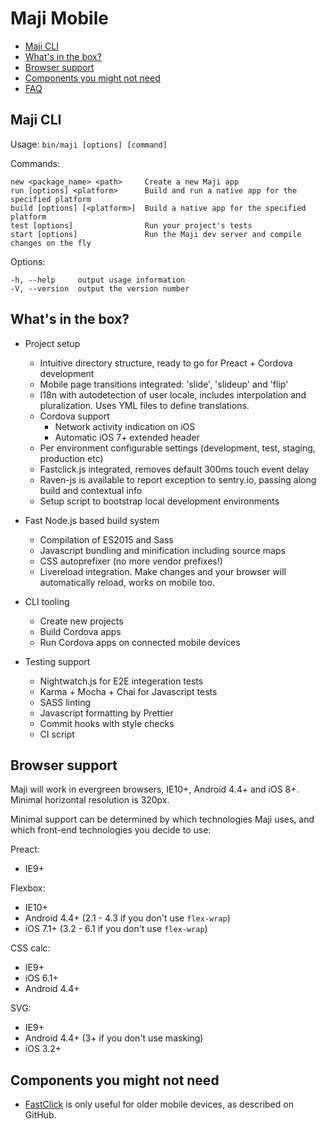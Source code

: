 # Maji Mobile

* [Maji CLI](#maji-cli)
* [What's in the box?](#whats-in-the-box)
* [Browser support](#browser-support)
* [Components you might not need](#components-you-might-not-need)
* [FAQ](faq.md)

## Maji CLI

  Usage: `bin/maji [options] [command]`

  Commands:

    new <package_name> <path>     Create a new Maji app
    run [options] <platform>      Build and run a native app for the specified platform
    build [options] [<platform>]  Build a native app for the specified platform
    test [options]                Run your project's tests
    start [options]               Run the Maji dev server and compile changes on the fly

  Options:

    -h, --help     output usage information
    -V, --version  output the version number

## What's in the box?

* Project setup
  * Intuitive directory structure, ready to go for Preact + Cordova development
  * Mobile page transitions integrated: 'slide', 'slideup' and 'flip'
  * I18n with autodetection of user locale, includes interpolation and pluralization. Uses YML files to define translations.
  * Cordova support
    * Network activity indication on iOS
    * Automatic iOS 7+ extended header
  * Per environment configurable settings (development, test, staging, production etc)
  * Fastclick.js integrated, removes default 300ms touch event delay
  * Raven-js is available to report exception to sentry.io, passing along build and contextual info
  * Setup script to bootstrap local development environments

* Fast Node.js based build system
  * Compilation of ES2015 and Sass
  * Javascript bundling and minification including source maps
  * CSS autoprefixer (no more vendor prefixes!)
  * Livereload integration. Make changes and your browser will automatically reload, works on mobile too.

* CLI tooling
  * Create new projects
  * Build Cordova apps
  * Run Cordova apps on connected mobile devices

* Testing support
  * Nightwatch.js for E2E integeration tests
  * Karma + Mocha + Chai for Javascript tests
  * SASS linting
  * Javascript formatting by Prettier
  * Commit hooks with style checks
  * CI script

## Browser support

Maji will work in evergreen browsers, IE10+, Android 4.4+ and iOS 8+. Minimal horizontal resolution is 320px.

Minimal support can be determined by which technologies Maji uses, and which front-end technologies you decide to use:

Preact:

* IE9+

Flexbox:

* IE10+
* Android 4.4+ (2.1 - 4.3 if you don't use `flex-wrap`)
* iOS 7.1+ (3.2 - 6.1 if you don't use `flex-wrap`)

CSS calc:

* IE9+
* iOS 6.1+
* Android 4.4+

SVG:

* IE9+
* Android 4.4+ (3+ if you don't use masking)
* iOS 3.2+

## Components you might not need

* [FastClick](https://github.com/ftlabs/fastclick) is only useful for older mobile devices, as described on GitHub.
